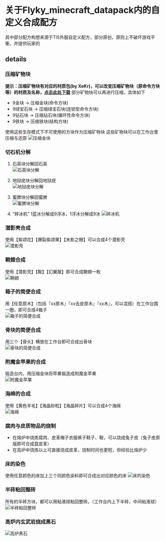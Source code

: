 # 关于Flyky_minecraft_datapack内的自定义合成配方
其中部分配方构想来源于TIS外服自定义配方，部分原创，原则上不破坏游戏平衡，并提供玩家的
## details
### 压缩矿物块
**提示：压缩矿物块有对应的材质包(by XeKr)，可以改变压缩矿物块（原命令方块等）的材质及名称，[点击此处下载](https://assets4.flyky.top/dl/minecraft/压缩矿物块.zip)**
部分矿物块可以再进行压缩，具体如下
- 9金块 -> 压缩金块(命令方块)
- 9绿宝石块 -> 压缩绿宝石块(连锁型命令方块)
- 9钻石块 -> 压缩钻石块(循环性命令方块)
- 9铁块 -> 压缩铁块(结构方块)
  
使用这些生存模式下不可使用的方块作为压缩矿物块
这些矿物块可以在工作台里压缩与还原
![压缩金块](https://s1.ax1x.com/2020/06/20/N1mAhV.png)

### 切石机分解
1. 石英块分解回石英  
![石英块分解](https://s2.ax1x.com/2019/12/16/Q4Kf9x.png)
  
2. 地狱疣块分解回地狱疣  
![地狱疣块分解](https://s2.ax1x.com/2019/12/16/Q4KBcT.png)
  
3. 蜜脾块分解回蜜脾  
![蜜脾块分解](https://s2.ax1x.com/2019/12/16/Q4K2NR.png)  
  
4. “碎冰机”
1蓝冰分解成9浮冰，1浮冰分解成9冰
![碎冰机](https://s1.ax1x.com/2020/06/20/N1mP7n.png)
  
### 潜影壳合成
使用【紫颂花】【爆裂紫颂果】【末影之眼】可以合成4个潜影壳  
![潜影壳](https://s2.ax1x.com/2019/12/16/Q4KyB4.png)
  
### 鞘翅合成
使用【潜影壳】【鞍】【幻翼膜】即可合成鞘翅一枚  
![鞘翅](https://s2.ax1x.com/2019/12/16/Q4KR41.png)
  
### 箱子的简便合成
用【任意原木】（包括『xx原木』『xx去皮原木』『xx木』，可以混搭）在工作台围一圈，即可合成4箱子  
![箱子的简便合成](https://s2.ax1x.com/2019/12/16/Q4Kh36.png)
  
### 骨块的简便合成
用三个【骨头】横放在工作台即可合成出骨块  
![骨块的简便合成](https://s2.ax1x.com/2019/12/16/Q4KsuF.png)

### 附魔金苹果的合成
锻造台内，用压缩金块将苹果锻造成附魔金苹果    
![附魔金苹果](https://s1.ax1x.com/2020/06/20/N1mC0s.png)
  
### 海绵的合成
使用【黄色羊毛】【海晶砂粒】【海晶碎片】可以合成4个海绵  
![海绵](https://s2.ax1x.com/2019/12/16/Q5MR74.png)
   
### 腐肉与皮质物品的烧制
- 在熔炉中烧炼腐肉、皮革帽子衣服裤子鞋子、鞍，可以烧成兔子皮（兔子皮原版即可合成盘皮革）
- 在高炉中烧炼以上可直接烧成皮革，烧制时间也更短，但经验比熔炉少
   
### 床的染色
使用任意颜色的床加上三个同颜色染料即可合成出对应颜色的床
![床的染色](https://s1.ax1x.com/2020/06/20/N1ez6g.png)

### 半砖粘回整砖
所有的半砖方块，都可以用粘液球粘回整砖。（工作台内上下半砖，中间粘液球）
![半砖粘回整砖](https://s1.ax1x.com/2020/06/20/N1m9mj.png)

### 高炉内玄武岩烧成黑石
![高炉黑石](https://s1.ax1x.com/2020/06/20/N1ex1S.png)